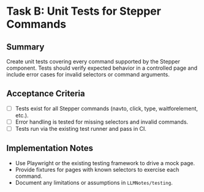 # Task B: Unit Tests for Stepper Commands

## Summary
Create unit tests covering every command supported by the Stepper component. Tests should verify expected behavior in a controlled page and include error cases for invalid selectors or command arguments.

## Acceptance Criteria
- [ ] Tests exist for all Stepper commands (navto, click, type, waitforelement, etc.).
- [ ] Error handling is tested for missing selectors and invalid commands.
- [ ] Tests run via the existing test runner and pass in CI.

## Implementation Notes
- Use Playwright or the existing testing framework to drive a mock page.
- Provide fixtures for pages with known selectors to exercise each command.
- Document any limitations or assumptions in `LLMNotes/testing`.
